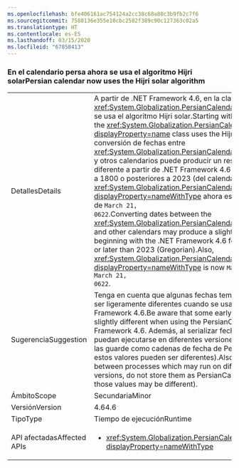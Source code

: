 ```yaml
---
ms.openlocfilehash: bfe406161ac754124a2cc38c68a80c3b9fb2c7f6
ms.sourcegitcommit: 7588136e355e10cbc2582f389c90c127363c02a5
ms.translationtype: HT
ms.contentlocale: es-ES
ms.lasthandoff: 03/15/2020
ms.locfileid: "67858413"
---
```

### <a name="persian-calendar-now-uses-the-hijri-solar-algorithm"></a><span data-ttu-id="acb42-101">En el calendario persa ahora se usa el algoritmo Hijri solar</span><span class="sxs-lookup"><span data-stu-id="acb42-101">Persian calendar now uses the Hijri solar algorithm</span></span>

|   |   |
|---|---|
|<span data-ttu-id="acb42-102">Detalles</span><span class="sxs-lookup"><span data-stu-id="acb42-102">Details</span></span>|<span data-ttu-id="acb42-103">A partir de .NET Framework 4.6, en la clase <xref:System.Globalization.PersianCalendar?displayProperty=name> se usa el algoritmo Hijri solar.</span><span class="sxs-lookup"><span data-stu-id="acb42-103">Starting with the .NET Framework 4.6, the <xref:System.Globalization.PersianCalendar?displayProperty=name> class uses the Hijri solar algorithm.</span></span> <span data-ttu-id="acb42-104">La conversión de fechas entre <xref:System.Globalization.PersianCalendar?displayProperty=name> y otros calendarios puede producir un resultado ligeramente diferente a partir de .NET Framework 4.6 para las fechas anteriores a 1800 o posteriores a 2023 (del calendario gregoriano). Además, <xref:System.Globalization.PersianCalendar.MinSupportedDateTime?displayProperty=nameWithType> ahora es <code>March 22, 0622</code> en lugar de <code>March 21, 0622</code>.</span><span class="sxs-lookup"><span data-stu-id="acb42-104">Converting dates between the <xref:System.Globalization.PersianCalendar?displayProperty=name> and other calendars may produce a slightly different result beginning with the .NET Framework 4.6 for dates earlier than 1800 or later than 2023 (Gregorian).Also, <xref:System.Globalization.PersianCalendar.MinSupportedDateTime?displayProperty=nameWithType> is now <code>March 22, 0622</code> instead of <code>March 21, 0622</code>.</span></span>|
|<span data-ttu-id="acb42-105">Sugerencia</span><span class="sxs-lookup"><span data-stu-id="acb42-105">Suggestion</span></span>|<span data-ttu-id="acb42-106">Tenga en cuenta que algunas fechas tempranas o tardías pueden ser ligeramente diferentes cuando se usa PersianCalendar en .NET Framework 4.6.</span><span class="sxs-lookup"><span data-stu-id="acb42-106">Be aware that some early or late dates may be slightly different when using the PersianCalendar in .NET Framework 4.6.</span></span> <span data-ttu-id="acb42-107">Además, al serializar fechas entre procesos que puedan ejecutarse en diferentes versiones de .NET Framework, no las guarde como cadenas de fecha de PersianCalendar (ya que estos valores pueden ser diferentes).</span><span class="sxs-lookup"><span data-stu-id="acb42-107">Also, when serializing dates between processes which may run on different .NET Framework versions, do not store them as PersianCalendar date strings (since those values may be different).</span></span>|
|<span data-ttu-id="acb42-108">Ámbito</span><span class="sxs-lookup"><span data-stu-id="acb42-108">Scope</span></span>|<span data-ttu-id="acb42-109">Secundaria</span><span class="sxs-lookup"><span data-stu-id="acb42-109">Minor</span></span>|
|<span data-ttu-id="acb42-110">Versión</span><span class="sxs-lookup"><span data-stu-id="acb42-110">Version</span></span>|<span data-ttu-id="acb42-111">4.6</span><span class="sxs-lookup"><span data-stu-id="acb42-111">4.6</span></span>|
|<span data-ttu-id="acb42-112">Tipo</span><span class="sxs-lookup"><span data-stu-id="acb42-112">Type</span></span>|<span data-ttu-id="acb42-113">Tiempo de ejecución</span><span class="sxs-lookup"><span data-stu-id="acb42-113">Runtime</span></span>|
|<span data-ttu-id="acb42-114">API afectadas</span><span class="sxs-lookup"><span data-stu-id="acb42-114">Affected APIs</span></span>|<ul><li><xref:System.Globalization.PersianCalendar?displayProperty=nameWithType></li></ul>|
